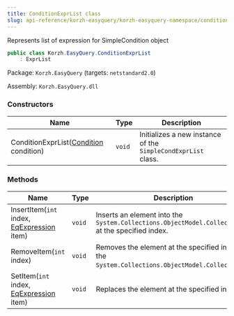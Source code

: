 ```yaml
---
title: ConditionExprList class
slug: api-reference/korzh-easyquery/korzh-easyquery-namespace/conditionexprlist-class
---
```

Represents list of expression for SimpleCondition object
```csharp
public class Korzh.EasyQuery.ConditionExprList
    : ExprList

```
Package: `Korzh.EasyQuery` (targets: `netstandard2.0`)

Assembly: `Korzh.EasyQuery.dll`

### Constructors

| Name | Type | Description | 
| --- | --- | --- | 
| ConditionExprList([Condition](api-reference/korzh-easyquery/korzh-easyquery-namespace/condition-class) condition) | `void` | Initializes a new instance of the `SimpleCondExprList` class. | 


### Methods

| Name | Type | Description | 
| --- | --- | --- | 
| InsertItem(`int` index, [EqExpression](api-reference/korzh-easyquery/korzh-easyquery-namespace/eqexpression-class) item) | `void` | Inserts an element into the `System.Collections.ObjectModel.Collection'1` at the specified index. | 
| RemoveItem(`int` index) | `void` | Removes the element at the specified index of the `System.Collections.ObjectModel.Collection'1`. | 
| SetItem(`int` index, [EqExpression](api-reference/korzh-easyquery/korzh-easyquery-namespace/eqexpression-class) item) | `void` | Replaces the element at the specified index. |